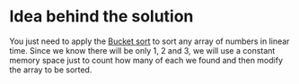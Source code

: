# Idea behind the solution

You just need to apply the [Bucket sort](https://en.wikipedia.org/wiki/Bucket_sort) to sort any array of numbers in linear time. Since we know there will be only 1, 2 and 3, we will use a constant memory space just to count how many of each we found and then modify the array to be sorted.
